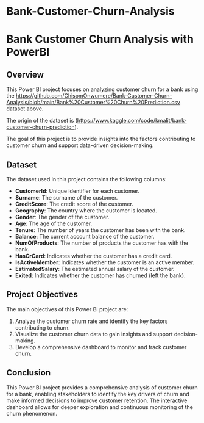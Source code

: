# Bank-Customer-Churn-Analysis
# Bank Customer Churn Analysis with PowerBI

## Overview
This Power BI project focuses on analyzing customer churn for a bank using the https://github.com/ChisomOnwumere/Bank-Customer-Churn-Analysis/blob/main/Bank%20Customer%20Churn%20Prediction.csv dataset above. 

The origin of the dataset is (https://www.kaggle.com/code/kmalit/bank-customer-churn-prediction).

The goal of this project is to provide insights into the factors contributing to customer churn and support data-driven decision-making.

## Dataset
The dataset used in this project contains the following columns:

- **CustomerId**: Unique identifier for each customer.
- **Surname**: The surname of the customer.
- **CreditScore**: The credit score of the customer.
- **Geography**: The country where the customer is located.
- **Gender**: The gender of the customer.
- **Age**: The age of the customer.
- **Tenure**: The number of years the customer has been with the bank.
- **Balance**: The current account balance of the customer.
- **NumOfProducts**: The number of products the customer has with the bank.
- **HasCrCard**: Indicates whether the customer has a credit card.
- **IsActiveMember**: Indicates whether the customer is an active member.
- **EstimatedSalary**: The estimated annual salary of the customer.
- **Exited**: Indicates whether the customer has churned (left the bank).

## Project Objectives
The main objectives of this Power BI project are:

1. Analyze the customer churn rate and identify the key factors contributing to churn.
2. Visualize the customer churn data to gain insights and support decision-making.
3. Develop a comprehensive dashboard to monitor and track customer churn.

## Conclusion
This Power BI project provides a comprehensive analysis of customer churn for a bank, enabling stakeholders to identify the key drivers of churn and make informed decisions to improve customer retention. The interactive dashboard allows for deeper exploration and continuous monitoring of the churn phenomenon.
